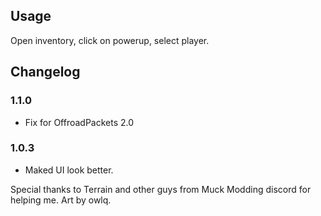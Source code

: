 ## Usage

Open inventory, click on powerup, select player.

## Changelog

### 1.1.0

- Fix for OffroadPackets 2.0

### 1.0.3

- Maked UI look better.

Special thanks to Terrain and other guys from Muck Modding discord for helping me.
Art by owlq.